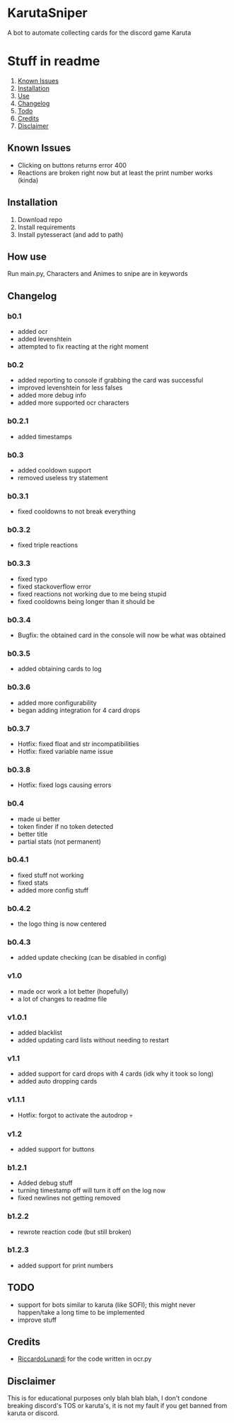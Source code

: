 # KarutaSniper
A bot to automate collecting cards for the discord game Karuta


# Stuff in readme

1. [Known Issues](#known-issues)
2. [Installation](#installation)
3. [Use](#how-use)
4. [Changelog](#changelog)
5. [Todo](#todo)
6. [Credits](#credits)
7. [Disclaimer](#disclaimer)

## Known Issues

- Clicking on buttons returns error 400
- Reactions are broken right now but at least the print number works (kinda)


## Installation

1. Download repo
2. Install requirements
3. Install pytesseract (and add to path)

## How use

Run main.py, Characters and Animes to snipe are in keywords

## Changelog

### b0.1
- added ocr
- added levenshtein
- attempted to fix reacting at the right moment

### b0.2
- added reporting to console if grabbing the card was successful
- improved levenshtein for less falses
- added more debug info
- added more supported ocr characters

### b0.2.1
- added timestamps

### b0.3
- added cooldown support
- removed useless try statement

### b0.3.1
- fixed cooldowns to not break everything

### b0.3.2
- fixed triple reactions

### b0.3.3
- fixed typo
- fixed stackoverflow error
- fixed reactions not working due to me being stupid
- fixed cooldowns being longer than it should be

### b0.3.4
- Bugfix: the obtained card in the console will now be what was obtained

### b0.3.5
- added obtaining cards to log

### b0.3.6
- added more configurability
- began adding integration for 4 card drops

### b0.3.7
- Hotfix: fixed float and str incompatibilities
- Hotfix: fixed variable name issue

### b0.3.8
- Hotfix: fixed logs causing errors

### b0.4
- made ui better
- token finder if no token detected
- better title
- partial stats (not permanent)

### b0.4.1
- fixed stuff not working
- fixed stats
- added more config stuff

### b0.4.2
- the logo thing is now centered

### b0.4.3
- added update checking (can be disabled in config)

### v1.0
- made ocr work a lot better (hopefully)
- a lot of changes to readme file

### v1.0.1
- added blacklist
- added updating card lists without needing to restart

### v1.1
- added support for card drops with 4 cards (idk why it took so long)
- added auto dropping cards

### v1.1.1

- Hotfix: forgot to activate the autodrop &#128128;

### v1.2

- added support for buttons

### b1.2.1

- Added debug stuff
- turning timestamp off will turn it off on the log now
- fixed newlines not getting removed

### b1.2.2

- rewrote reaction code (but still broken)

### b1.2.3

- added support for print numbers

## TODO

- support for bots similar to karuta (like SOFI); this might never happen/take a long time to be implemented
- improve stuff

## Credits

- [RiccardoLunardi](https://github.com/riccardolunardi/KarutaBotHack) for the code written in ocr.py

## Disclaimer

This is for educational purposes only blah blah blah, I don't condone breaking discord's TOS or karuta's, it is not my fault if you get banned from karuta or discord.
